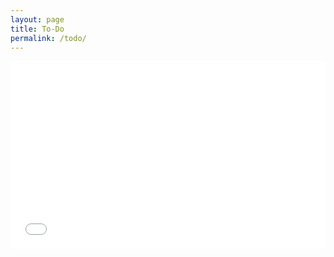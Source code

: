 ```yaml
---
layout: page
title: To-Do
permalink: /todo/
---
```


<iframe width="100%" height="300" src="//fiddle.jshell.net/NotMakeyL3mbdv6g/4/show/light/" allowpaymentrequest allowfullscreen="allowfullscreen" frameborder="0"></iframe>
